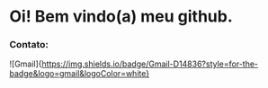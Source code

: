 # Oi! Bem vindo(a) meu github.






### Contato:
![Gmail]{https://img.shields.io/badge/Gmail-D14836?style=for-the-badge&logo=gmail&logoColor=white}



<!--
**luiz-antonio-ck/luiz-antonio-ck** is a ✨ _special_ ✨ repository because its `README.md` (this file) appears on your GitHub profile.

Here are some ideas to get you started:

- 🔭 I’m currently working on ...
- 🌱 I’m currently learning ...
- 👯 I’m looking to collaborate on ...
- 🤔 I’m looking for help with ...
- 💬 Ask me about ...
- 📫 How to reach me: ...
- 😄 Pronouns: ...
- ⚡ Fun fact: ...
-->
